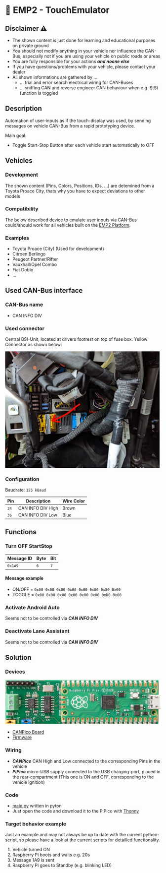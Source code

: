 # :car: EMP2 - TouchEmulator

## Disclaimer :warning:
- The shown content is just done for learning and educational purposes on private ground
- You should not modify anything in your vehicle nor influence the CAN-Bus, especially not if you are using your vehicle on public roads or areas
- You are fully responsible for your actions ***and noone else***
- If you have questions/problems with your vehicle, please contact your dealer
- All shown informations are gathered by ...
  - ... trial and error search electrical wiring for CAN-Buses
  - ... sniffing CAN and reverse engineer CAN behaviour when e.g. StSt function is toggled

## Description

Automation of user-inputs as if the touch-display was used, by sending messages on vehicle CAN-Bus from a rapid prototyping device.

Main goal:
- Toggle Start-Stop Button after each vehicle start automatically to OFF

## Vehicles

### Development
The shown content (Pins, Colors, Positions, IDs, ...) are detemined from a Toyota Proace City, thats why you have to expect deviations to other models

### Compatibility
The below described device to emulate user inputs via CAN-Bus could/should work for all vehicles built on the [EMP2 Platform](https://en.wikipedia.org/wiki/PSA_EMP2_platform).

### Examples
- Toyota Proace (City) (Used for development)
- Citroen Berlingo
- Peugeot Partner/Rifter
- Vauxhall/Opel Combo
- Fiat Doblo
- ...

## Used CAN-Bus interface

### CAN-Bus name
- CAN INFO DIV

### Used connector
Central BSI-Unit, located at drivers footrest on top of fuse box.
Yellow Connector as shown below:

![CAN INFO DIV Connector](doc/CAN_INFO_DIV_Connector.jpg)

### Configuration

Baudrate:  `125 kBaud`

| Pin | Description | Wire Color |
| --- | --- | --- |
| `34` | CAN INFO DIV High | Brown |
| `36` | CAN INFO DIV Low | Blue |

## Functions

### Turn OFF StartStop

| Message ID | Byte | Bit |
| --- | --- | --- |
| `0x1A9` | `6` | `7` |

#### Message example

- ON/OFF = `0x00 0x00 0x00 0x00 0x00 0x00 0x50 0x00`
- TOGGLE = `0x00 0x00 0x00 0x00 0x00 0x00 0xD0 0x00`

### Activate Android Auto

Seems not to be controlled via ***CAN INFO DIV***

### Deactivate Lane Assistant

Seems not to be controlled via ***CAN INFO DIV***

## Solution

### Devices

![Picture of prepared device](doc/canpico.png)

- [CANPico Board](https://www.raspberrypi.com/products/raspberry-pi-pico/)
- [Firmware](https://github.com/kentindell/canhack/tree/master/pico/micropython)

### Wiring

- ***CANPico*** CAN High and Low connected to the corresponding Pins in the vehicle
- ***PiPico*** micro-USB supply connected to the USB charging-port, placed in the rear-compartment (This one is ON and OFF, corresponding to the vehicle ignition)

### Code
- [main.py](main.py) written in pyton
- Just open the code and download it to the PiPico with [Thonny](https://thonny.org/)

### Target behavior example

Just an example and may not always be up to date with the current python-script, so please have a look at the current scripts for detailled functionality.

1. Vehicle turned ON
2. Raspberry Pi boots and waits e.g. 20s
3. Message 1A9 is sent
4. Raspberry Pi goes to Standby (e.g. blinking LED)

